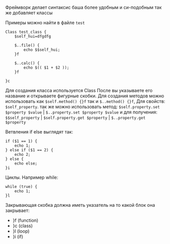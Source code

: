 Фреймворк делает синтаксис баша более удобным и си-подобным так же добавляет классы

Примеры можно найти в файле `test`

```
Class test_class {
	$self_hui=dfgdfg

	$..file() {
		echo $$self_hui;
	}f

	$..calc() {
		echo $(( $1 + $2 ));
	}f

}c

```

Для создания класса используется Class После вы указываете его название и открываете фигурные скобки. Для создания методов можно использовать как `$self.method() {}f` так и `$..method() {}f`, Для свойств: `$self_property`. так же можно использовать метод: `$self.property.set $property $value` | `$..property.set $property $value` и для получения: `$$self_property` | `$self.property.get $property` | `$..property.get $property`

Ветвления if else выглядят так:
```
if ($1 == 1) {
	echo 1;
} else if ($1 == 2) {
	echo 2;
} else {
	echo else;
}i
```
Циклы. Например while:
```
while (true) {
	echo 1;
}l
```

Закрывающая скобка должна иметь указатель на то какой блок она закрывает:
- }f (function)
- }c (class)
- }l (loop)
- }i (if)




